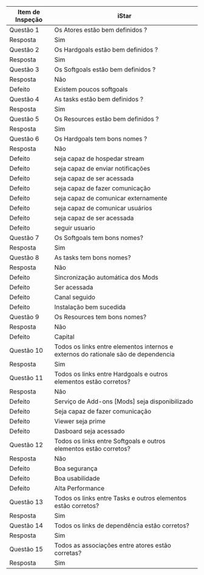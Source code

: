 |Item de Inspeção|iStar|
|------|-------|
Questão 1|Os Atores estão bem definidos ?|
Resposta| Sim|
Questão 2|Os Hardgoals estão bem definidos ?|
Resposta| Sim|
Questão 3|Os Softgoals estão bem definidos ?|
Resposta| Não|
Defeito| Existem poucos softgoals|
Questão 4|As tasks estão bem definidos ?|
Resposta| Sim|
Questão 5|Os Resources estão bem definidos ?|
Resposta| Sim|
Questão 6|Os Hardgoals tem bons nomes ?|
Resposta| Não|
Defeito| seja capaz de hospedar stream|
Defeito|seja capaz de enviar notificações|
Defeito|seja capaz de ser acessada|
Defeito|seja capaz de fazer comunicação|
Defeito|seja capaz de comunicar externamente|
Defeito|seja capaz de comunicar usuários|
Defeito|seja capaz de ser acessada|
Defeito|seguir usuario|
Questão 7|Os Softgoals tem bons nomes?|
Resposta| Sim|
Questão 8|As tasks tem bons nomes?|
Resposta| Não|
Defeito|Sincronização automática dos Mods|
Defeito|Ser acessada|
Defeito|Canal seguido|
Defeito|Instalação bem sucedida|
Questão 9|Os Resources tem bons nomes?|
Resposta| Não|
Defeito|Capital
Questão 10|Todos os links entre elementos internos e externos do rationale são de dependencia|
Resposta| Sim|
Questão 11|Todos os links entre Hardgoals e outros elementos estão corretos?|
Resposta| Não|
Defeito|Serviço de Add-ons [Mods] seja disponibilizado|
Defeito|Seja capaz de fazer comunicação|
Defeito|Viewer seja prime|
Defeito|Dasboard seja acessado|
Questão 12|Todos os links entre Softgoals e outros elementos estão corretos?|
Resposta| Não|
Defeito|Boa segurança|
Defeito|Boa usabilidade|
Defeito|Alta Performance|
Questão 13|Todos os links entre Tasks e outros elementos estão corretos?|
Resposta| Sim|
Questão 14|Todos os links de dependência estão corretos?|
Resposta| Sim|
Questão 15|Todos as associações entre atores estão corretas?|
Resposta| Sim|